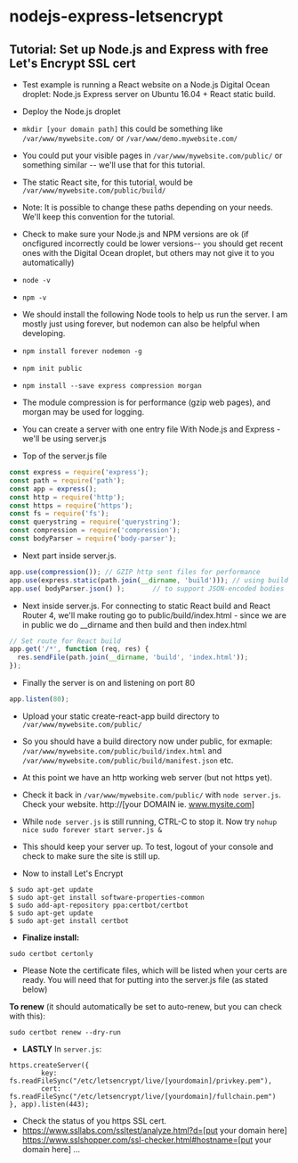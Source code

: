 # nodejs-express-letsencrypt

## Tutorial:  Set up Node.js and Express with free Let's Encrypt SSL cert

* Test example is running a React website on a Node.js Digital Ocean droplet: Node.js Express server on Ubuntu 16.04 + React static build.

* Deploy the Node.js droplet
* `mkdir [your domain path]`  this could be something like `/var/www/mywebsite.com/` or `/var/www/demo.mywebsite.com/`
* You could put your visible pages in `/var/www/mywebsite.com/public/` or something similar -- we'll use that for this tutorial.
* The static React site, for this tutorial, would be `/var/www/mywebsite.com/public/build/`
* Note: It is possible to change these paths depending on your needs. We'll keep this convention for the tutorial.
* Check to make sure your Node.js and NPM versions are ok (if oncfigured incorrectly could be lower versions-- you should get recent ones with the Digital Ocean droplet, but others may not give it to you automatically)
* `node -v`
* `npm -v`
* We should install the following Node tools to help us run the server. I am mostly just using forever, but nodemon can also be helpful when developing.
* `npm install forever nodemon -g`
* `npm init public`
* `npm install --save express compression morgan`
* The module compression is for performance (gzip web pages), and morgan may be used for logging.

* You can create a server with one entry file With Node.js and Express - we'll be using server.js

* Top of the server.js file

```javascript
const express = require('express');
const path = require('path');
const app = express();
const http = require('http');
const https = require('https');
const fs = require('fs');
const querystring = require('querystring');
const compression = require('compression');
const bodyParser = require('body-parser');

```

* Next part inside server.js. 

```javascript
app.use(compression()); // GZIP http sent files for performance
app.use(express.static(path.join(__dirname, 'build'))); // using build as root for create-react app
app.use( bodyParser.json() );       // to support JSON-encoded bodies

```

* Next inside server.js. For connecting to static React build and React Router 4, we'll make routing go to public/build/index.html - since we are in public we do __dirname and then build and then index.html


```javascript
// Set route for React build
app.get('/*', function (req, res) {
  res.sendFile(path.join(__dirname, 'build', 'index.html'));
});

```

* Finally the server is on and listening on port 80

```javascript
app.listen(80);
```

* Upload your static create-react-app build directory to `/var/www/mywebsite.com/public/`
* So you should have a build directory now under public, for exmaple: `/var/www/mywebsite.com/public/build/index.html` and `/var/www/mywebsite.com/public/build/manifest.json` etc. 
* At this point we have an http working web server (but not https yet).
* Check it back in `/var/www/mywebsite.com/public/` with `node server.js`. Check your website. http://[your DOMAIN ie. www.mysite.com]
* While `node server.js` is still running, CTRL-C to stop it. Now try `nohup nice sudo forever start server.js &`
* This should keep your server up. To test, logout of your console and check to make sure the site is still up.

* Now to install Let's Encrypt

```
$ sudo apt-get update
$ sudo apt-get install software-properties-common
$ sudo add-apt-repository ppa:certbot/certbot
$ sudo apt-get update
$ sudo apt-get install certbot 

```
* **Finalize install:**

```
sudo certbot certonly
```

* Please Note the certificate files, which will be listed when your certs are ready. You will need that for putting into the server.js file (as stated below)

**To renew** (it should automatically be set to auto-renew, but you can check with this):

```
sudo certbot renew --dry-run
```

* **LASTLY** In `server.js`:
```
https.createServer({
        key: fs.readFileSync("/etc/letsencrypt/live/[yourdomain]/privkey.pem"),
        cert: fs.readFileSync("/etc/letsencrypt/live/[yourdomain]/fullchain.pem")
}, app).listen(443);

```







* Check the status of you https SSL cert.
* https://www.ssllabs.com/ssltest/analyze.html?d=[put your domain here]
https://www.sslshopper.com/ssl-checker.html#hostname=[put your domain here]
...